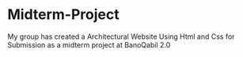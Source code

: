 # Midterm-Project
My group has created a Architectural Website Using Html and Css for Submission as a midterm project at BanoQabil 2.0
